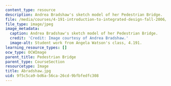 ```yaml
---
content_type: resource
description: Andrea Bradshaw's sketch model of her Pedestrian Bridge.
file: /media/courses/4-191-introduction-to-integrated-design-fall-2006/9f5c5ca9bd6a56ca26cd9bfbfedfc308_Abradshaw.jpg
file_type: image/jpeg
image_metadata:
  caption: Andrea Bradshaw's sketch model of her Pedestrian Bridge.
  credit: 'Credit: Image courtesy of Andrea Bradshaw.'
  image-alt: Student work from Angela Watson's class, 4.191.
learning_resource_types: []
ocw_type: OCWImage
parent_title: Pedestrian Bridge
parent_type: CourseSection
resourcetype: Image
title: Abradshaw.jpg
uid: 9f5c5ca9-bd6a-56ca-26cd-9bfbfedfc308
---
```

